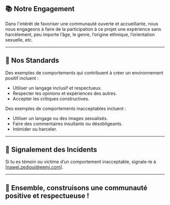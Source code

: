## 📚 **Notre Engagement**

Dans l'intérêt de favoriser une communauté ouverte et accueillante, nous nous engageons à faire de la participation à ce projet une expérience sans harcèlement, peu importe l’âge, le genre, l’origine ethnique, l’orientation sexuelle, etc.

---

## 🌟 **Nos Standards**

Des exemples de comportements qui contribuent à créer un environnement positif incluent :

- Utiliser un langage inclusif et respectueux.
- Respecter les opinions et expériences des autres.
- Accepter les critiques constructives.

Des exemples de comportements inacceptables incluent :

- Utiliser un langage ou des images sexualisés.
- Faire des commentaires insultants ou désobligeants.
- Intimider ou harceler.

---

## 🚨 **Signalement des Incidents**

Si tu es témoin ou victime d’un comportement inacceptable, signale-le à [nawel.zedioui@eemi.com].

---

## 🙏 **Ensemble, construisons une communauté positive et respectueuse !**
